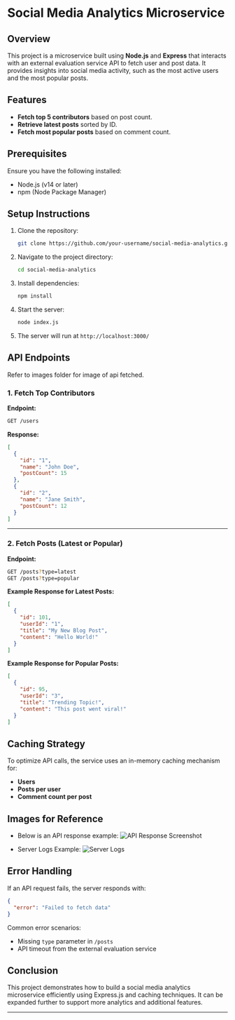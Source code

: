 # Social Media Analytics Microservice

## Overview
This project is a microservice built using **Node.js** and **Express** that interacts with an external evaluation service API to fetch user and post data. It provides insights into social media activity, such as the most active users and the most popular posts.

## Features
- **Fetch top 5 contributors** based on post count.
- **Retrieve latest posts** sorted by ID.
- **Fetch most popular posts** based on comment count.

## Prerequisites
Ensure you have the following installed:
- Node.js (v14 or later)
- npm (Node Package Manager)

## Setup Instructions
1. Clone the repository:
   ```sh
   git clone https://github.com/your-username/social-media-analytics.git
   ```
2. Navigate to the project directory:
   ```sh
   cd social-media-analytics
   ```
3. Install dependencies:
   ```sh
   npm install
   ```
4. Start the server:
   ```sh
   node index.js
   ```
5. The server will run at `http://localhost:3000/`

## API Endpoints

Refer to images folder for image of api fetched.

### 1. Fetch Top Contributors
**Endpoint:**
```sh
GET /users
```
**Response:**
```json
[
  {
    "id": "1",
    "name": "John Doe",
    "postCount": 15
  },
  {
    "id": "2",
    "name": "Jane Smith",
    "postCount": 12
  }
]
```

---
### 2. Fetch Posts (Latest or Popular)
**Endpoint:**
```sh
GET /posts?type=latest
GET /posts?type=popular
```

**Example Response for Latest Posts:**
```json
[
  {
    "id": 101,
    "userId": "1",
    "title": "My New Blog Post",
    "content": "Hello World!"
  }
]
```

**Example Response for Popular Posts:**
```json
[
  {
    "id": 95,
    "userId": "3",
    "title": "Trending Topic!",
    "content": "This post went viral!"
  }
]
```

## Caching Strategy
To optimize API calls, the service uses an in-memory caching mechanism for:
- **Users**
- **Posts per user**
- **Comment count per post**

## Images for Reference
- Below is an API response example:
  ![API Response Screenshot](uploads/response-example.jpg)

- Server Logs Example:
  ![Server Logs](uploads/server-logs.jpg)

## Error Handling
If an API request fails, the server responds with:
```json
{
  "error": "Failed to fetch data"
}
```
Common error scenarios:
- Missing `type` parameter in `/posts`
- API timeout from the external evaluation service

## Conclusion
This project demonstrates how to build a social media analytics microservice efficiently using Express.js and caching techniques. It can be expanded further to support more analytics and additional features.

---


